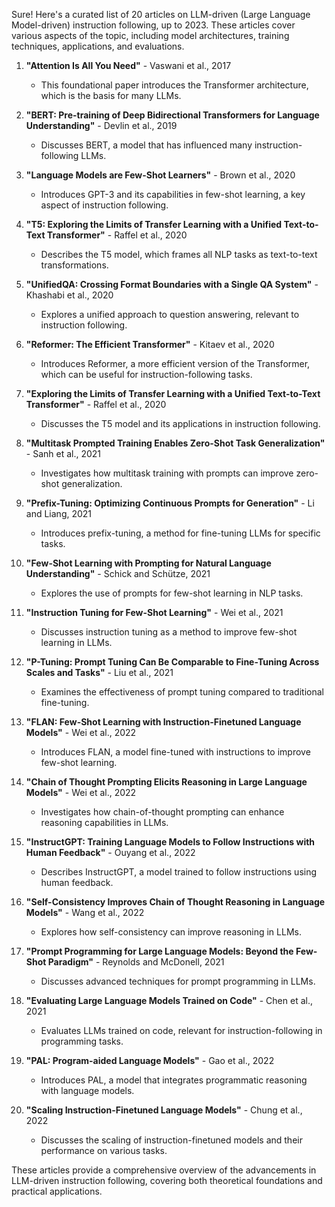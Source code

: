 Sure! Here's a curated list of 20 articles on LLM-driven (Large Language Model-driven) instruction following, up to 2023. These articles cover various aspects of the topic, including model architectures, training techniques, applications, and evaluations.

1. **"Attention Is All You Need"** - Vaswani et al., 2017
   - This foundational paper introduces the Transformer architecture, which is the basis for many LLMs.

2. **"BERT: Pre-training of Deep Bidirectional Transformers for Language Understanding"** - Devlin et al., 2019
   - Discusses BERT, a model that has influenced many instruction-following LLMs.

3. **"Language Models are Few-Shot Learners"** - Brown et al., 2020
   - Introduces GPT-3 and its capabilities in few-shot learning, a key aspect of instruction following.

4. **"T5: Exploring the Limits of Transfer Learning with a Unified Text-to-Text Transformer"** - Raffel et al., 2020
   - Describes the T5 model, which frames all NLP tasks as text-to-text transformations.

5. **"UnifiedQA: Crossing Format Boundaries with a Single QA System"** - Khashabi et al., 2020
   - Explores a unified approach to question answering, relevant to instruction following.

6. **"Reformer: The Efficient Transformer"** - Kitaev et al., 2020
   - Introduces Reformer, a more efficient version of the Transformer, which can be useful for instruction-following tasks.

7. **"Exploring the Limits of Transfer Learning with a Unified Text-to-Text Transformer"** - Raffel et al., 2020
   - Discusses the T5 model and its applications in instruction following.

8. **"Multitask Prompted Training Enables Zero-Shot Task Generalization"** - Sanh et al., 2021
   - Investigates how multitask training with prompts can improve zero-shot generalization.

9. **"Prefix-Tuning: Optimizing Continuous Prompts for Generation"** - Li and Liang, 2021
   - Introduces prefix-tuning, a method for fine-tuning LLMs for specific tasks.

10. **"Few-Shot Learning with Prompting for Natural Language Understanding"** - Schick and Schütze, 2021
    - Explores the use of prompts for few-shot learning in NLP tasks.

11. **"Instruction Tuning for Few-Shot Learning"** - Wei et al., 2021
    - Discusses instruction tuning as a method to improve few-shot learning in LLMs.

12. **"P-Tuning: Prompt Tuning Can Be Comparable to Fine-Tuning Across Scales and Tasks"** - Liu et al., 2021
    - Examines the effectiveness of prompt tuning compared to traditional fine-tuning.

13. **"FLAN: Few-Shot Learning with Instruction-Finetuned Language Models"** - Wei et al., 2022
    - Introduces FLAN, a model fine-tuned with instructions to improve few-shot learning.

14. **"Chain of Thought Prompting Elicits Reasoning in Large Language Models"** - Wei et al., 2022
    - Investigates how chain-of-thought prompting can enhance reasoning capabilities in LLMs.

15. **"InstructGPT: Training Language Models to Follow Instructions with Human Feedback"** - Ouyang et al., 2022
    - Describes InstructGPT, a model trained to follow instructions using human feedback.

16. **"Self-Consistency Improves Chain of Thought Reasoning in Language Models"** - Wang et al., 2022
    - Explores how self-consistency can improve reasoning in LLMs.

17. **"Prompt Programming for Large Language Models: Beyond the Few-Shot Paradigm"** - Reynolds and McDonell, 2021
    - Discusses advanced techniques for prompt programming in LLMs.

18. **"Evaluating Large Language Models Trained on Code"** - Chen et al., 2021
    - Evaluates LLMs trained on code, relevant for instruction-following in programming tasks.

19. **"PAL: Program-aided Language Models"** - Gao et al., 2022
    - Introduces PAL, a model that integrates programmatic reasoning with language models.

20. **"Scaling Instruction-Finetuned Language Models"** - Chung et al., 2022
    - Discusses the scaling of instruction-finetuned models and their performance on various tasks.

These articles provide a comprehensive overview of the advancements in LLM-driven instruction following, covering both theoretical foundations and practical applications.